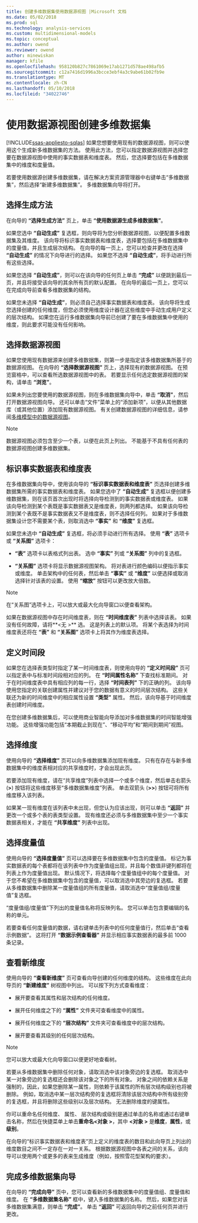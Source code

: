 ```yaml
---
title: 创建多维数据集使用数据源视图 |Microsoft 文档
ms.date: 05/02/2018
ms.prod: sql
ms.technology: analysis-services
ms.custom: multidimensional-models
ms.topic: conceptual
ms.author: owend
ms.reviewer: owend
author: minewiskan
manager: kfile
ms.openlocfilehash: 958120b827c7861069e17ab1271d578ae498afb5
ms.sourcegitcommit: c12a7416d1996a3bcce3ebf4a3c9abe61b02fb9e
ms.translationtype: MT
ms.contentlocale: zh-CN
ms.lasthandoff: 05/10/2018
ms.locfileid: "34022746"
---
```

# <a name="create-a-cube-using-a-data-source-view"></a>使用数据源视图创建多维数据集
[!INCLUDE[ssas-appliesto-sqlas](../../includes/ssas-appliesto-sqlas.md)]
  如果您想要使用现有的数据源视图，则可以使用这个生成新多维数据集的方法。 使用此方法，您可以指定数据源视图并选择您要在数据源视图中使用的事实数据表和维度表。 然后，您选择要包括在多维数据集中的维度和度量值。  
  
 若要使用数据源创建多维数据集，请在解决方案资源管理器中右键单击“多维数据集”，然后选择“新建多维数据集”。 多维数据集向导将打开。  
  
## <a name="selecting-the-build-method"></a>选择生成方法  
 在向导的 **“选择生成方法”** 页上，单击 **“使用数据源生成多维数据集”**。  
  
 如果您选中 **“自动生成”** 复选框，则向导将为您分析数据源视图，以便配置多维数据集及其维度。 该向导将标识事实数据表和维度表，选择要包括在多维数据集中的度量值，并且生成层次结构。 在向导的每一页上，您可以检查并更改在选择 **“自动生成”** 的情况下向导进行的选择。 如果您不选择 **“自动生成”**，将手动进行所有这些选择。  
  
 如果您选择 **“自动生成”**，则可以在该向导的任何页上单击 **“完成”** 以便跳到最后一页，并且将接受该向导的其余所有页的默认配置。 在向导的最后一页上，您可以在完成向导前查看多维数据集的结构。  
  
 如果您未选择 **“自动生成”**，则必须自己选择事实数据表和维度表。 该向导将生成您选择创建的任何维度，但您必须使用维度设计器在这些维度中手动生成用户定义的层次结构。 如果您在运行多维数据集向导前已创建了要在多维数据集中使用的维度，则此要求可能没有任何影响。  
  
## <a name="selecting-the-data-source-view"></a>选择数据源视图  
 如果您使用现有数据源来创建多维数据集，则第一步是指定该多维数据集所基于的数据源视图。 在向导的 **“选择数据源视图”** 页上，选择现有的数据源视图。 在预览窗格中，可以查看所选数据源视图中的表。 若要显示任何选定数据源视图的架构，请单击 **“浏览”**。  
  
 如果未列出您要使用的数据源视图，则在多维数据集向导中，单击 **“取消”**，然后打开数据源视图向导。 还可以单击“文件”菜单上的“添加新项”，以便从其他数据库（或其他位置）添加现有数据源视图。 有关创建数据源视图的详细信息，请参阅[多维模型中的数据源视图](../../analysis-services/multidimensional-models/data-source-views-in-multidimensional-models.md)。  
  
> [!NOTE]  
>  数据源视图必须包含至少一个表，以便在此页上列出。 不能基于不具有任何表的数据源视图创建多维数据集。  
  
## <a name="identify-fact-and-dimension-tables"></a>标识事实数据表和维度表  
 在多维数据集向导中，使用该向导的 **“标识事实数据表和维度表”** 页选择创建多维数据集所需的事实数据表和维度表。 如果您选中了 **“自动生成”** 复选框以便创建多维数据集，则在该页首次出现时将选择向导检测到的事实数据表或维度表。 如果该向导检测到某个表既是事实数据表又是维度表，则两列都选择。 如果该向导检测到某个表既不是事实数据表又不是维度表，则不选择任何列。 如果对于多维数据集设计您不需要某个表，则取消选中 **“事实”** 和 **“维度”** 复选框。  
  
 如果您未选中 **“自动生成”** 复选框，将必须手动进行所有选择。 使用 **“表”** 选项卡或 **“关系图”** 选项卡：  
  
-   **“表”** 选项卡以表格式列出表。 选中 **“事实”** 列或 **“关系图”** 列中的复选框。  
  
-   **“关系图”** 选项卡将显示数据源视图架构。 将对表进行颜色编码以便指示事实或维度。 单击架构中的任何表，然后单击 **“事实”** 或 **“维度”** 以便选择或取消选择针对该表的设置。 使用 **“缩放”** 按钮可以更改放大倍数。  
  
> [!NOTE]  
>  在“关系图”选项卡上，可以放大或最大化向导窗口以便查看架构。  
  
 如果在数据源视图中存在时间维度表，则在 **“时间维度表”** 列表中选择该表。 如果没有任何故障，请将**\<无 >** 选。 这是列表上的默认项。 将某个表选择为时间维度表还将在 **“表”** 和 **“关系图”** 选项卡上将其作为维度表选择。  
  
## <a name="defining-time-periods"></a>定义时间段  
 如果您在选择表类型时指定了某一时间维度表，则使用向导的 **“定义时间段”** 页可以指定表中与标准时间段相对应的列。 在 **“时间属性名称”** 下查找标准期间。 对于在时间维度表中具有相应列的每一行，选择 **“时间表列”** 下的正确的列。 该向导使用您指定的关联创建属性并建议对于您的数据有意义的时间层次结构。 这些关联还为新的时间维度中的相应属性设置 **“类型”** 属性。 然后，该向导基于时间维度表创建时间维度。  
  
 在您创建多维数据集后，可以使用商业智能向导添加对多维数据集的时间智能增强功能。 这些增强功能包括“本期截止到现在”、“移动平均”和“期间到期间”视图。  
  
## <a name="selecting-dimensions"></a>选择维度  
 使用向导的 **“选择维度”** 页可以向多维数据集添加现有维度。 只有在存在与新多维数据集中的维度表相对应的共享维度时，才会出现此页。  
  
 若要添加现有维度，请在“共享维度”列表中选择一个或多个维度，然后单击右箭头 (**>**) 按钮将这些维度移至“多维数据集维度”列表。 单击双箭头 (**>>**) 按钮可将所有维度移入该列表。  
  
 如果某一现有维度在该列表中未出现，但您认为应该出现，则可以单击 **“返回”** 并更改一个或多个表的表类型设置。 现有维度还必须与多维数据集中至少一个事实数据表相关，才能在 **“共享维度”** 列表中出现。  
  
## <a name="selecting-measures"></a>选择度量值  
 使用向导的 **“选择度量值”** 页可以选择要在多维数据集中包含的度量值。 标记为事实数据表的每个表都将在该列表中作为度量值组出现，并且每个数值非键列都将在列表上作为度量值出现。 默认情况下，将选择每个度量值组中的每个度量值。 对于您不希望在多维数据集中包含的度量值，可以取消选中其旁边的复选框。 若要从多维数据集中删除某一度量值组的所有度量值，请取消选中“度量值组/度量值”复选框。  
  
 “度量值组/度量值”下列出的度量值名称将反映列名。 您可以单击包含要编辑的名称的单元。  
  
 若要查看任何度量值的数据，请右键单击列表中的任何度量值行，然后单击“查看示例数据”。 这将打开 **“数据示例查看器”** 并显示相应事实数据表的最多前 1000 条记录。  
  
## <a name="reviewing-new-dimensions"></a>查看新维度  
 使用向导的 **“查看新维度”** 页可查看向导创建的任何维度的结构。 这些维度在此向导页的 **“新建维度”** 树视图中列出。 可以按下列方式查看维度：  
  
-   展开要查看其属性和层次结构的任何维度。  
  
-   展开任何维度之下的 **“属性”** 文件夹可查看维度中的属性。  
  
-   展开任何维度之下的 **“层次结构”** 文件夹可查看维度中的层次结构。  
  
-   展开要查看其级别的任何层次结构。  
  
> [!NOTE]  
>  您可以放大或最大化向导窗口以便更好地查看树。  
  
 若要从多维数据集中删除任何对象，请取消选中该对象旁边的复选框。 取消选中某一对象旁边的复选框还会删除该对象之下的所有对象。 对象之间的依赖关系是强制的，因此，如果您删除某一属性，则依赖于该属性的所有层次结构级别也将被删除。 例如，取消选中某一层次结构旁的复选框将清除该层次结构中所有级别旁的复选框，并且将删除这些级别以及层次结构。 无法删除维度的键属性。  
  
 你可以重命名任何维度、 属性、 层次结构或级别是通过单击的名称或通过右键单击名称，然后在快捷菜单上单击**重命名\<对象 >**，其中 **\<对象 >** 是**维度**，**属性**，或**级别**。  
  
 在向导的“标识事实数据表和维度表”页上定义的维度表的数目和此向导页上列出的维度数目之间不一定存在一对一关系。 根据数据源视图中各表之间的关系，该向导可以使用两个或更多的表来生成维度（例如，按照雪花型架构的要求）。  
  
## <a name="completing-the-cube-wizard"></a>完成多维数据集向导  
 在向导的 **“完成向导”** 页中，您可以查看新的多维数据集中的度量值组、度量值和维度。 在 **“多维数据集名称”** 框中，键入多维数据集的名称。 然后，如果您对该多维数据集满意，则单击 **“完成”**。 单击 **“返回”** 可返回向导的之前任何页并进行更改。  
  
  

